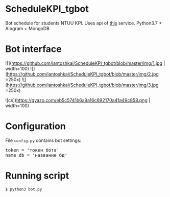 # ScheduleKPI_tgbot
Bot schedule for students NTUU KPI.
Uses api of [this](https://rozklad.org.ua) service.
Python3.7 + Aiogram + MongoDB
# Bot interface
![](https://github.com/iantoshkai/ScheduleKPI_tgbot/blob/master/img/1.jpg | width=100) 
![](https://github.com/iantoshkai/ScheduleKPI_tgbot/blob/master/img/2.jpg =250x) 
![](https://github.com/iantoshkai/ScheduleKPI_tgbot/blob/master/img/3.jpg =250x) 

![cs](https://gyazo.com/eb5c5741b6a9a16c692170a41a49c858.png | width=100)
# Configuration
File <code>config.py</code> contains bot settings:
<pre>token = 'токен бота'
name_db = 'название бд'</pre>
# Running script
<code>$ python3 bot.py</code>

